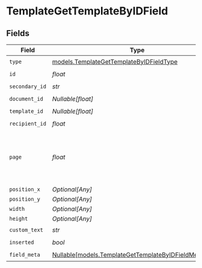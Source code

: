 # TemplateGetTemplateByIDField


## Fields

| Field                                                                                                        | Type                                                                                                         | Required                                                                                                     | Description                                                                                                  |
| ------------------------------------------------------------------------------------------------------------ | ------------------------------------------------------------------------------------------------------------ | ------------------------------------------------------------------------------------------------------------ | ------------------------------------------------------------------------------------------------------------ |
| `type`                                                                                                       | [models.TemplateGetTemplateByIDFieldType](../models/templategettemplatebyidfieldtype.md)                     | :heavy_check_mark:                                                                                           | N/A                                                                                                          |
| `id`                                                                                                         | *float*                                                                                                      | :heavy_check_mark:                                                                                           | N/A                                                                                                          |
| `secondary_id`                                                                                               | *str*                                                                                                        | :heavy_check_mark:                                                                                           | N/A                                                                                                          |
| `document_id`                                                                                                | *Nullable[float]*                                                                                            | :heavy_check_mark:                                                                                           | N/A                                                                                                          |
| `template_id`                                                                                                | *Nullable[float]*                                                                                            | :heavy_check_mark:                                                                                           | N/A                                                                                                          |
| `recipient_id`                                                                                               | *float*                                                                                                      | :heavy_check_mark:                                                                                           | N/A                                                                                                          |
| `page`                                                                                                       | *float*                                                                                                      | :heavy_check_mark:                                                                                           | The page number of the field on the document. Starts from 1.                                                 |
| `position_x`                                                                                                 | *Optional[Any]*                                                                                              | :heavy_minus_sign:                                                                                           | N/A                                                                                                          |
| `position_y`                                                                                                 | *Optional[Any]*                                                                                              | :heavy_minus_sign:                                                                                           | N/A                                                                                                          |
| `width`                                                                                                      | *Optional[Any]*                                                                                              | :heavy_minus_sign:                                                                                           | N/A                                                                                                          |
| `height`                                                                                                     | *Optional[Any]*                                                                                              | :heavy_minus_sign:                                                                                           | N/A                                                                                                          |
| `custom_text`                                                                                                | *str*                                                                                                        | :heavy_check_mark:                                                                                           | N/A                                                                                                          |
| `inserted`                                                                                                   | *bool*                                                                                                       | :heavy_check_mark:                                                                                           | N/A                                                                                                          |
| `field_meta`                                                                                                 | [Nullable[models.TemplateGetTemplateByIDFieldMetaUnion]](../models/templategettemplatebyidfieldmetaunion.md) | :heavy_check_mark:                                                                                           | N/A                                                                                                          |